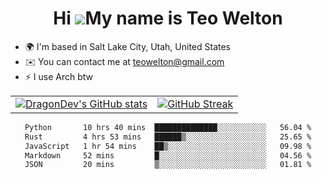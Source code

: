 <div align="center">
  
# Hi ![](https://user-images.githubusercontent.com/18350557/176309783-0785949b-9127-417c-8b55-ab5a4333674e.gif)My name is Teo Welton
</div>

*   🌍  I'm based in Salt Lake City, Utah, United States
*   ✉️  You can contact me at [teowelton@gmail.com](mailto:teowelton@gmail.com)
*   ⚡  I use Arch btw

<div align="center">

|||
|:-------------------------:|:-------------------------:|
| [![DragonDev's GitHub stats](https://github-readme-stats.vercel.app/api?username=DragonDev07&bg_color=1e1e2e&text_color=cdd6f4&icon_color=cba6f7&title_color=94e2d5)](https://github.com/DragonDev07) | [![GitHub Streak](https://streak-stats.demolab.com?user=DragonDev07&theme=catppuccin-mocha)](https://git.io/streak-stats) |

<!--START_SECTION:waka-->

```txt
Python       10 hrs 40 mins  ██████████████░░░░░░░░░░░   56.04 %
Rust         4 hrs 53 mins   ██████▒░░░░░░░░░░░░░░░░░░   25.65 %
JavaScript   1 hr 54 mins    ██▒░░░░░░░░░░░░░░░░░░░░░░   09.98 %
Markdown     52 mins         █░░░░░░░░░░░░░░░░░░░░░░░░   04.56 %
JSON         20 mins         ▒░░░░░░░░░░░░░░░░░░░░░░░░   01.81 %
```

<!--END_SECTION:waka-->

</div>
